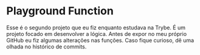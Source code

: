 # Playground Function
Esse é o segundo projeto que eu fiz enquanto estudava na Trybe. É um projeto focado em desenvolver a lógica. Antes de expor no meu próprio GitHub eu fiz algumas alterações nas funções. Caso fique curioso, dê uma olhada no histórico de commits.